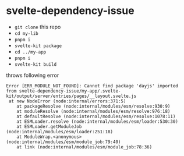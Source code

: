 # svelte-dependency-issue

- `git clone` this repo
- `cd my-lib`
- `pnpm i`
- `svelte-kit package`
- `cd ../my-app`
- `pnpm i`
- `svelte-kit build`

throws following error

```
Error [ERR_MODULE_NOT_FOUND]: Cannot find package 'dayjs' imported from svelte-dependency-issue/my-app/.svelte-kit/output/server/entries/pages/__layout.svelte.js
 at new NodeError (node:internal/errors:371:5)
    at packageResolve (node:internal/modules/esm/resolve:930:9)
    at moduleResolve (node:internal/modules/esm/resolve:976:18)
    at defaultResolve (node:internal/modules/esm/resolve:1078:11)
    at ESMLoader.resolve (node:internal/modules/esm/loader:530:30)
    at ESMLoader.getModuleJob (node:internal/modules/esm/loader:251:18)
    at ModuleWrap.<anonymous> (node:internal/modules/esm/module_job:79:40)
    at link (node:internal/modules/esm/module_job:78:36)
```
